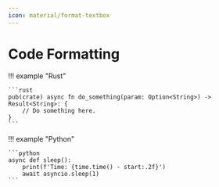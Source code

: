 ```yaml
---
icon: material/format-textbox
---
```


# Code Formatting

!!!
example "Rust"

    ```rust
    pub(crate) async fn do_something(param: Option<String>) -> Result<String>: {
        // Do something here.
    }
    ```

!!!
example "Python"

    ```python
    async def sleep():
        print(f'Time: {time.time() - start:.2f}')
        await asyncio.sleep(1)
    ```
